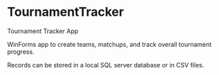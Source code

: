 # TournamentTracker
Tournament Tracker App

WinForms app to create teams, matchups, and track overall tournament progress. 

Records can be stored in a local SQL server database or in CSV files.
